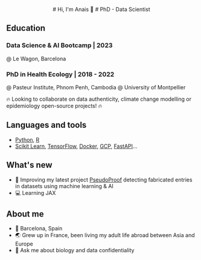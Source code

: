 <p style ="text-align: center;">
  # Hi, I'm Anais 👋
# PhD - Data Scientist
</p>


## Education
### Data Science & AI Bootcamp | 2023
@ Le Wagon, Barcelona 
### PhD in Health Ecology | 2018 - 2022
@ Pasteur Institute, Phnom Penh, Cambodia 
@ University of Montpellier

🔥 Looking to collaborate on data authenticity, climate change modelling or epidemiology open-source projects! 🔥

## Languages and tools
- [Python](https://www.python.org/), [R](https://www.r-project.org/)
- [Scikit Learn](https://scikit-learn.org/stable/index.html), [TensorFlow](https://www.tensorflow.org/), [Docker](https://www.docker.com/), [GCP](https://console.cloud.google.com/), [FastAPI](https://fastapi.tiangolo.com/)...

## What's new
- 🥼 Improving my latest project [PseudoProof](https://pseudoproof.streamlit.app/) detecting fabricated entries in datasets using machine learning & AI
- 💻 Learning JAX 

## About me
- 📍 Barcelona, Spain
- 🌏 Grew up in France, been living my adult life abroad between Asia and Europe
- 🧬 Ask me about biology and data confidentiality

<!--
**APepey/APepey** is a ✨ _special_ ✨ repository because its `README.md` (this file) appears on your GitHub profile.

Here are some ideas to get you started:

- 🔭 I’m currently working on ...
- 🌱 I’m currently learning ...
- 👯 I’m looking to collaborate on ...
- 🤔 I’m looking for help with ...
- 💬 Ask me about ...
- 📫 How to reach me: ...
- 😄 Pronouns: ...
- ⚡ Fun fact: ...
-->
